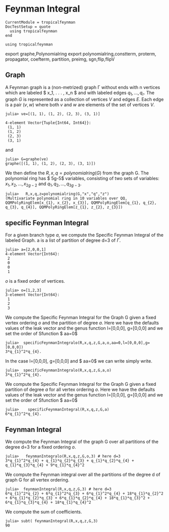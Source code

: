 # Feynman Integral

```@meta
CurrentModule = tropicalfeynman
DocTestSetup = quote
  using tropicalfeynman
end
```

```@setup tropicalfeynman
using tropicalfeynman
```

export graphe,Polynomialring
export polynomialring,constterm, proterm, propagator, coefterm, partition, preimg, sgn,flip,flipV

## Graph

A Feynman graph is a (non-metrized) graph Γ without ends with n vertices which are labeled $ x_1, . . . , x_n $ and with labeled edges $q_1, . . . , q_r$.
The graph $G$ is represented as a collection of vertices $V$ and edges $E$. Each edge is a pair $(v,w)$ where both $v$ and $w$ are elements of the set of vertices $V$.

```jldoctest graph
julia> ve=[(1, 1), (1, 2), (2, 3), (3, 1)]

4-element Vector{Tuple{Int64, Int64}}:
 (1, 1)
 (1, 2)
 (2, 3)
 (3, 1)
```

and

```jldoctest graph
julia> G=graphe(ve)
graphe([(1, 1), (1, 2), (2, 3), (3, 1)])
```

We then define the $R,x,q=polynomialring(G)$ from the graph G.  The polynomial ring has $ 5g-5$ variables, consisting of two sets of variables: $x_{1},x_{2},...,x_{2g-2}$ and $q_{1},q_{2},...,q_{3g-3}$.

```jldoctest graph
julia>   R,x,q,z=polynomialring(G,"x","q","z")
(Multivariate polynomial ring in 10 variables over QQ, QQMPolyRingElem[x_{1}, x_{2}, x_{3}], QQMPolyRingElem[q_{1}, q_{2}, q_{3}, q_{4}], QQMPolyRingElem[z_{1}, z_{2}, z_{3}])

```

## specific Feynman Integral

For a given branch type $a$, we compute the Specific Feynman Integral of the labeled Graph.
a is a list of partition of degree d=3 of $\Gamma$.

```jldoctest graph
julia> a=[2,0,0,1]
4-element Vector{Int64}:
 2
 0
 0
 1
```

$o$ is a fixed order of vertices.

```jldoctest graph
julia> o=[1,2,3]
3-element Vector{Int64}:
 1
 2
 3
```

We compute the Specific Feynman Integral for the Graph G given a fixed vertex ordering $o$ and the partition of degree $a$.
Here we have the defaults values of the leak vector and the genus function  l=[0,0,0], g=[0,0,0] and we set the order of Sfunction $ aa=0$

```jldoctest graph
julia>  specificFeynmanIntegralo(R,x,q,z,G,a,o,aa=0,l=[0,0,0],g=[0,0,0])
3*q_{1}^2*q_{4}.
```



In the case l=[0,0,0], g=[0,0,0] and  $ aa=0$ we can write simply write.

```jldoctest graph
julia>  specificFeynmanIntegralo(R,x,q,z,G,a,o)
3*q_{1}^2*q_{4}.
```


We compute the Specific Feynman Integral for the Graph G given a fixed partition of degree $a$ for all vertex ordering $o$.
Here we have the defaults values of the leak vector and the genus function  l=[0,0,0], g=[0,0,0] and we set the order of Sfunction $ aa=0$

```jldoctest graph
julia>    specificFeynmanIntegral(R,x,q,z,G,a)
6*q_{1}^2*q_{4}.
```


## Feynman Integral



We compute the  Feynman Integral of the graph G over all  partitions of the degree d=3  for a fixed ordering $o$.

```jldoctest graph
julia>   feynmanIntegralo(R,x,q,z,G,o,3) # here d=3
3*q_{1}^2*q_{4} + q_{1}*q_{2}*q_{3} + q_{1}*q_{2}*q_{4} + q_{1}*q_{3}*q_{4} + 9*q_{1}*q_{4}^2

```


We compute the Feynman integral over all the partitions of the degree d of graph G for all vertex ordering.

```jldoctest graph
julia>  feynmanIntegral(R,x,q,z,G,3) # here d=3
6*q_{1}^2*q_{2} + 6*q_{1}^2*q_{3} + 6*q_{1}^2*q_{4} + 18*q_{1}*q_{2}^2 + 6*q_{1}*q_{2}*q_{3} + 6*q_{1}*q_{2}*q_{4} + 18*q_{1}*q_{3}^2 + 6*q_{1}*q_{3}*q_{4} + 18*q_{1}*q_{4}^2
```

We compute the sum of coefficients.

```
julia> subt( feynmanIntegral(R,x,q,z,G,3)
90
```
